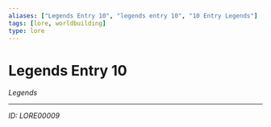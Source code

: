 ```yaml
---
aliases: ["Legends Entry 10", "legends entry 10", "10 Entry Legends"]
tags: [lore, worldbuilding]
type: lore
---
```


# Legends Entry 10

*Legends*

---
*ID: LORE00009*